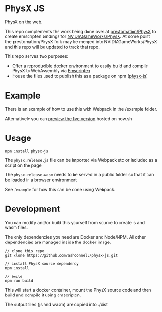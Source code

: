 # PhysX JS

PhysX on the web.

This repo complements the work being done over at [prestomation/PhysX](https://github.com/prestomation/PhysX) to create emscripten bindings for [NVIDIAGameWorks/PhysX](https://github.com/NVIDIAGameWorks/PhysX). 
At some point the prestomation/PhysX fork may be merged into NVIDIAGameWorks/PhysX and this repo will be updated to track that repo.

This repo serves two purposes:

- Offer a reproducible docker environment to easily build and compile PhysX to WebAssembly via [Emscripten](https://emscripten.org)
- House the files used to publish this as a package on npm ([physx-js](https://www.npmjs.com/package/physx-js))

# Example

There is an example of how to use this with Webpack in the /example folder. 

Alternatively you can [preview the live version](https://physx-js-example.deminetix.now.sh) hosted on now.sh

# Usage

```
npm install physx-js
```

The `physx.release.js` file can be imported via Webpack etc or included as a script on the page

The `physx.release.wasm` needs to be served in a public folder so that it can be loaded in a browser environment

See `/example` for how this can be done using Webpack.

# Development

You can modify and/or build this yourself from source to create js and wasm files.

The only dependencies you need are Docker and Node/NPM. All other dependencies are managed inside the docker image.

```
// clone this repo
git clone https://github.com/ashconnell/physx-js.git

// install PhysX source dependency
npm install

// build
npm run build
```

This will start a docker container, mount the PhysX source code and then build and compile it using emscripten.

The output files (js and wasm) are copied into ./dist